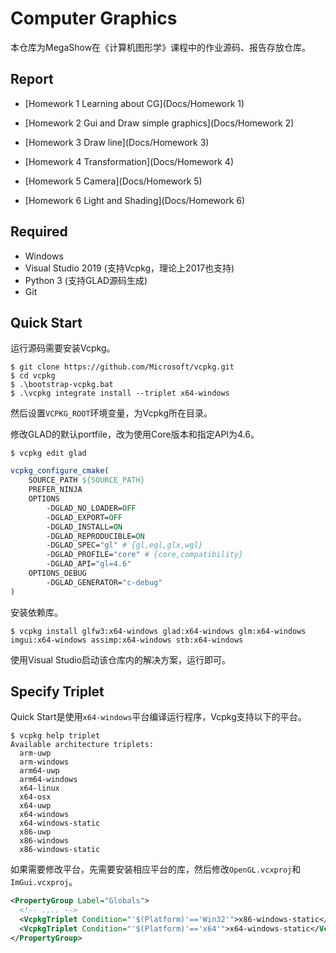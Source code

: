 # Computer Graphics

本仓库为MegaShow在《计算机图形学》课程中的作业源码、报告存放仓库。

## Report

- [Homework 1 Learning about CG](Docs/Homework 1)

- [Homework 2 Gui and Draw simple graphics](Docs/Homework 2)

- [Homework 3 Draw line](Docs/Homework 3)

- [Homework 4 Transformation](Docs/Homework 4)

- [Homework 5 Camera](Docs/Homework 5)

- [Homework 6 Light and Shading](Docs/Homework 6)

## Required

- Windows
- Visual Studio 2019 (支持Vcpkg，理论上2017也支持)
- Python 3 (支持GLAD源码生成)
- Git

## Quick Start

运行源码需要安装Vcpkg。

```
$ git clone https://github.com/Microsoft/vcpkg.git
$ cd vcpkg
$ .\bootstrap-vcpkg.bat
$ .\vcpkg integrate install --triplet x64-windows
```

然后设置`VCPKG_ROOT`环境变量，为Vcpkg所在目录。

修改GLAD的默认portfile，改为使用Core版本和指定API为4.6。

```
$ vcpkg edit glad
```

```cmake
vcpkg_configure_cmake(
    SOURCE_PATH ${SOURCE_PATH}
    PREFER_NINJA
    OPTIONS
        -DGLAD_NO_LOADER=OFF
        -DGLAD_EXPORT=OFF
        -DGLAD_INSTALL=ON
        -DGLAD_REPRODUCIBLE=ON
        -DGLAD_SPEC="gl" # {gl,egl,glx,wgl}
        -DGLAD_PROFILE="core" # {core,compatibility}
        -DGLAD_API="gl=4.6"
    OPTIONS_DEBUG
        -DGLAD_GENERATOR="c-debug"
)
```

安装依赖库。

```
$ vcpkg install glfw3:x64-windows glad:x64-windows glm:x64-windows imgui:x64-windows assimp:x64-windows stb:x64-windows
```

使用Visual Studio启动该仓库内的解决方案，运行即可。

## Specify Triplet

Quick Start是使用`x64-windows`平台编译运行程序，Vcpkg支持以下的平台。

```
$ vcpkg help triplet
Available architecture triplets:
  arm-uwp
  arm-windows
  arm64-uwp
  arm64-windows
  x64-linux
  x64-osx
  x64-uwp
  x64-windows
  x64-windows-static
  x86-uwp
  x86-windows
  x86-windows-static
```

如果需要修改平台，先需要安装相应平台的库，然后修改`OpenGL.vcxproj`和`ImGui.vcxproj`。

```xml
<PropertyGroup Label="Globals">
  <!-- .... -->
  <VcpkgTriplet Condition="'$(Platform)'=='Win32'">x86-windows-static</VcpkgTriplet>
  <VcpkgTriplet Condition="'$(Platform)'=='x64'">x64-windows-static</VcpkgTriplet>
</PropertyGroup>
```

